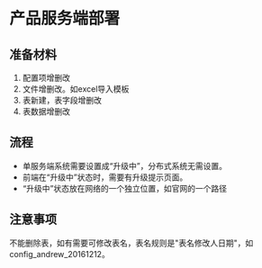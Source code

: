 # 产品服务端部署

## 准备材料
1. 配置项增删改
1. 文件增删改。如excel导入模板
1. 表新建，表字段增删改
1. 表数据增删改

## 流程
* 单服务端系统需要设置成“升级中”，分布式系统无需设置。
* 前端在“升级中”状态时，需要有升级提示页面。
* “升级中”状态放在网络的一个独立位置，如官网的一个路径

## 注意事项
不能删除表，如有需要可修改表名，表名规则是"表名修改人日期"，如config_andrew_20161212。
